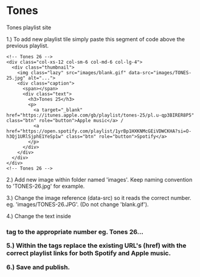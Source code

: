 # Tones

Tones playlist site

1.) To add new playlist tile simply paste this segment of code above the previous playlist.

```
<!-- Tones 26 -->
<div class="col-xs-12 col-sm-6 col-md-6 col-lg-4">
  <div class="thumbnail">
    <img class="lazy" src="images/blank.gif" data-src="images/TONES-25.jpg" alt="...">
    <div class="caption">
      <span></span>
      <div class="text">
        <h3>Tones 25</h3>
        <p>
          <a target="_blank" href="https://itunes.apple.com/gb/playlist/tones-25/pl.u-qp3BIRER8P5" class="btn" role="button">Apple music</a> / 
          <a href="https://open.spotify.com/playlist/1yrBp1HXKNMcGEiVDWCKHA?si=O-h3Qj1URlSjphE1YeSp1w" class="btn" role="button">Spotify</a>
        </p>
      </div>
    </div>
  </div>
</div>
<!-- Tones 26 -->
```

2.) Add new image within folder named 'images'. Keep naming convention to 'TONES-26.jpg' for example.

3.) Change the image reference (data-src) so it reads the correct number. eg. 'images/TONES-26.JPG'. (Do not change 'blank.gif').

4.) Change the text inside <h3> tag to the appropriate number eg. Tones 26...
  
5.) Within the <a> tags replace the existing URL's (href) with the correct playlist links for both Spotify and Apple music.


6.) Save and publish.
